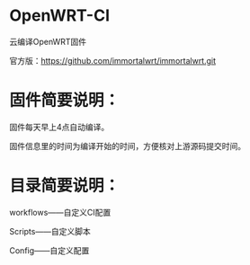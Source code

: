 # OpenWRT-CI
云编译OpenWRT固件

官方版：https://github.com/immortalwrt/immortalwrt.git


# 固件简要说明：

固件每天早上4点自动编译。

固件信息里的时间为编译开始的时间，方便核对上游源码提交时间。

# 目录简要说明：

workflows——自定义CI配置

Scripts——自定义脚本

Config——自定义配置
